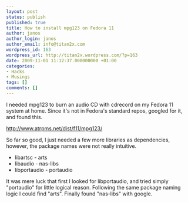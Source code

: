 ```yaml
---
layout: post
status: publish
published: true
title: How to install mpg123 on Fedora 11
author: janos
author_login: janos
author_email: info@titan2x.com
wordpress_id: 163
wordpress_url: http://titan2x.wordpress.com/?p=163
date: 2009-11-01 11:12:37.000000000 +01:00
categories:
- Hacks
- Musings
tags: []
comments: []
---
```

I needed mpg123 to burn an audio CD with cdrecord on my Fedora 11 system at home. Since it's not in Fedora's standard repos, googled for it, and found this.

http://www.atrpms.net/dist/f11/mpg123/

So far so good, I just needed a few more libraries as dependencies, however, the package names were not really intuitive.
<ul>
	<li>libartsc - arts</li>
	<li>libaudio - nas-libs</li>
	<li>libportaudio - portaudio</li>
</ul>
It was mere luck that first I looked for libportaudio, and tried simply "portaudio" for little logical reason. Following the same package naming logic I could find "arts". Finally found "nas-libs" with google.
